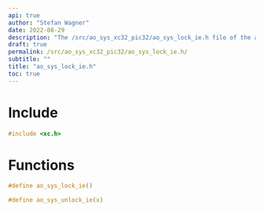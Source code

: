 ```yaml
---
api: true
author: "Stefan Wagner"
date: 2022-08-29
description: "The /src/ao_sys_xc32_pic32/ao_sys_lock_ie.h file of the ao real-time operating system."
draft: true
permalink: /src/ao_sys_xc32_pic32/ao_sys_lock_ie.h/
subtitle: ""
title: "ao_sys_lock_ie.h"
toc: true
---
```


# Include

```c
#include <xc.h>
```

# Functions

```c
#define ao_sys_lock_ie()
```

```c
#define ao_sys_unlock_ie(x)
```

